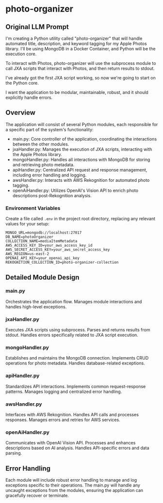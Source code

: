 # photo-organizer

## Original LLM Prompt

I'm creating a Python utility called "photo-organizer" that will handle automated title, description, and keyword tagging for my Apple Photos library. I'll be using MongoDB in a Docker Container, and Python will be the execution core. 

To interact with Photos, photo-organizer will use the subprocess module to call JXA scripts that interact with Photos, and then return results to stdout.

I've already got the first JXA script working, so now we're going to start on the Python core. 

I want the application to be modular, maintainable, robust, and it should explicitly handle errors. 

## Overview

The application will consist of several Python modules, each responsible for a specific part of the system's functionality:

- main.py: Core controller of the application, coordinating the interactions between the other modules.
- jxaHandler.py: Manages the execution of JXA scripts, interacting with the Apple Photos library.
- mongoHandler.py: Handles all interactions with MongoDB for storing and retrieving photo metadata.
- apiHandler.py: Centralized API request and response management, including error handling and logging.
- awsHandler.py: Interacts with AWS Rekognition for automated photo tagging.
- openAiHandler.py: Utilizes OpenAI's Vision API to enrich photo descriptions post-Rekognition analysis.

### Environment Variables
Create a file called `.env` in the project root directory, replacing any relevant values for your setup:
```
MONGO_URL=mongodb://localhost:27017
DB_NAME=photoOrganizer
COLLECTION_NAME=mediaItemMetadata
AWS_ACCESS_KEY_ID=your_aws_access_key_id
AWS_SECRET_ACCESS_KEY=your_aws_secret_access_key
AWS_REGION=us-east-2
OPENAI_API_KEY=your_openai_api_key
REKOGNITION_COLLECTION_ID=photo-organizer-collection

```

## Detailed Module Design

### main.py

Orchestrates the application flow.
Manages module interactions and handles high-level exceptions.

### jxaHandler.py

Executes JXA scripts using subprocess.
Parses and returns results from stdout.
Handles errors specifically related to JXA script execution.

### mongoHandler.py

Establishes and maintains the MongoDB connection.
Implements CRUD operations for photo metadata.
Handles database-related exceptions.

### apiHandler.py

Standardizes API interactions.
Implements common request-response patterns.
Manages logging and centralized error handling.

### awsHandler.py

Interfaces with AWS Rekognition.
Handles API calls and processes responses.
Manages errors and retries for AWS services.

### openAiHandler.py

Communicates with OpenAI Vision API.
Processes and enhances descriptions based on AI analysis.
Handles API-specific errors and data parsing.

## Error Handling

Each module will include robust error handling to manage and log exceptions specific to their operations.
The main.py will handle any uncaught exceptions from the modules, ensuring the application can gracefully recover or terminate.

